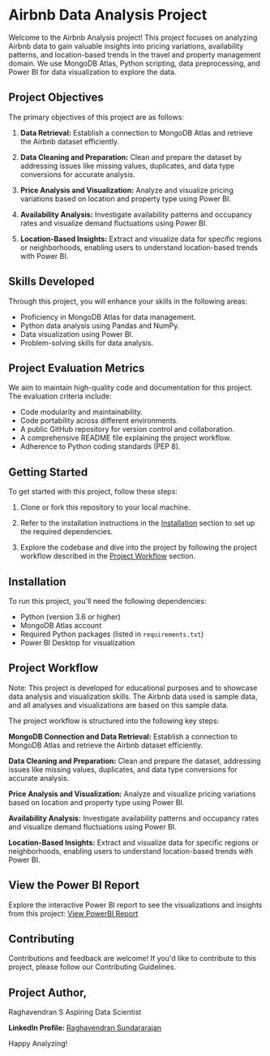 # Airbnb Data Analysis Project

Welcome to the Airbnb Analysis project! This project focuses on analyzing Airbnb data to gain valuable insights into pricing variations, availability patterns, and location-based trends in the travel and property management domain. We use MongoDB Atlas, Python scripting, data preprocessing, and Power BI for data visualization to explore the data.

## Project Objectives

The primary objectives of this project are as follows:

1. **Data Retrieval:** Establish a connection to MongoDB Atlas and retrieve the Airbnb dataset efficiently.

2. **Data Cleaning and Preparation:** Clean and prepare the dataset by addressing issues like missing values, duplicates, and data type conversions for accurate analysis.

3. **Price Analysis and Visualization:** Analyze and visualize pricing variations based on location and property type using Power BI.

4. **Availability Analysis:** Investigate availability patterns and occupancy rates and visualize demand fluctuations using Power BI.

5. **Location-Based Insights:** Extract and visualize data for specific regions or neighborhoods, enabling users to understand location-based trends with Power BI.

## Skills Developed

Through this project, you will enhance your skills in the following areas:

- Proficiency in MongoDB Atlas for data management.
- Python data analysis using Pandas and NumPy.
- Data visualization using Power BI.
- Problem-solving skills for data analysis.

## Project Evaluation Metrics

We aim to maintain high-quality code and documentation for this project. The evaluation criteria include:

- Code modularity and maintainability.
- Code portability across different environments.
- A public GitHub repository for version control and collaboration.
- A comprehensive README file explaining the project workflow.
- Adherence to Python coding standards (PEP 8).


## Getting Started

To get started with this project, follow these steps:

1. Clone or fork this repository to your local machine.

2. Refer to the installation instructions in the [Installation](#installation) section to set up the required dependencies.

3. Explore the codebase and dive into the project by following the project workflow described in the [Project Workflow](#project-workflow) section.

## Installation

To run this project, you'll need the following dependencies:

- Python (version 3.6 or higher)
- MongoDB Atlas account
- Required Python packages (listed in `requirements.txt`)
- Power BI Desktop for visualization

## Project Workflow

Note: This project is developed for educational purposes and to showcase data analysis and visualization skills. The Airbnb data used is sample data, and all analyses and visualizations are based on this sample data.

The project workflow is structured into the following key steps:

**MongoDB Connection and Data Retrieval:** Establish a connection to MongoDB Atlas and retrieve the Airbnb dataset efficiently.

**Data Cleaning and Preparation:** Clean and prepare the dataset, addressing issues like missing values, duplicates, and data type conversions for accurate analysis.

**Price Analysis and Visualization:** Analyze and visualize pricing variations based on location and property type using Power BI.

**Availability Analysis:** Investigate availability patterns and occupancy rates and visualize demand fluctuations using Power BI.

**Location-Based Insights:** Extract and visualize data for specific regions or neighborhoods, enabling users to understand location-based trends with Power BI.

## View the Power BI Report
Explore the interactive Power BI report to see the visualizations and insights from this project:
                                      [View PowerBI Report](https://app.fabric.microsoft.com/view?r=eyJrIjoiYTc3ZGEwZDAtMTJhOS00YWU1LWI0MzgtNDUzMGMxNzk3NmViIiwidCI6IjlmNDRmMmNlLThjYWUtNDZiZi05MzBiLTAzMzdkZjhiMzk0NSJ9&pageName=ReportSectione7867f971a5cece3e031)


## Contributing
Contributions and feedback are welcome! If you'd like to contribute to this project, please follow our Contributing Guidelines.

## Project Author,
Raghavendran S
Aspiring Data Scientist



**LinkedIn Profile:** [Raghavendran Sundararajan](https://www.linkedin.com/in/raghavendransundararajan/)

Happy Analyzing!
